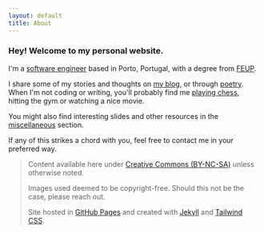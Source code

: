 ```yaml
---
layout: default
title: About
---
```


### Hey! Welcome to my personal website.

I'm a [software engineer](/assets/about-me/bdmendes-cv.pdf) based in Porto, Portugal, with a degree from [FEUP](https://sigarra.up.pt/feup/en).

I share some of my stories and thoughts on [my blog](/blog), or through [poetry](/poetry). When I'm not coding or writing, you'll probably find me [playing chess](https://lichess.org/@/brod56), hitting the gym or watching a nice movie.

You might also find interesting slides and other resources in the [miscellaneous](/misc) section.

If any of this strikes a chord with you, feel free to contact me in your preferred way.

> Content available here under [Creative Commons (BY-NC-SA)](http://creativecommons.org/licenses/by-nc-sa/4.0/) unless otherwise noted.
>
> Images used deemed to be copyright-free. Should this not be the case, please reach out.
>
> Site hosted in [GitHub Pages](https://github.com/bdmendes/bdmendes.github.io/) and created with [Jekyll](https://jekyllrb.com/) and [Tailwind CSS](https://tailwindcss.com/).